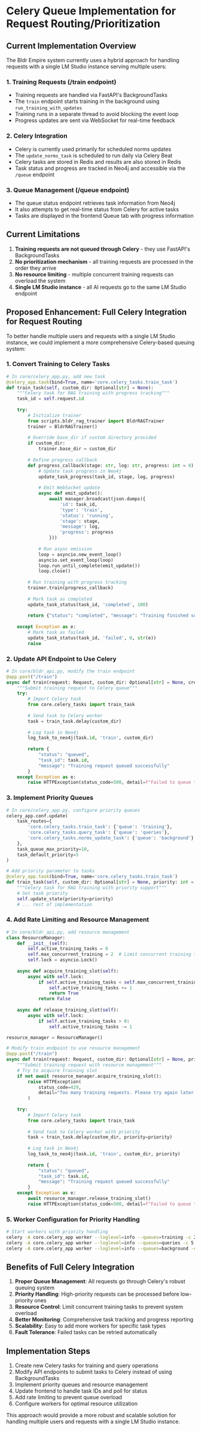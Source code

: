 # Celery Queue Implementation for Request Routing/Prioritization

## Current Implementation Overview

The Bldr Empire system currently uses a hybrid approach for handling requests with a single LM Studio instance serving multiple users:

### 1. Training Requests (/train endpoint)
- Training requests are handled via FastAPI's BackgroundTasks
- The `train` endpoint starts training in the background using `run_training_with_updates`
- Training runs in a separate thread to avoid blocking the event loop
- Progress updates are sent via WebSocket for real-time feedback

### 2. Celery Integration
- Celery is currently used primarily for scheduled norms updates
- The `update_norms_task` is scheduled to run daily via Celery Beat
- Celery tasks are stored in Redis and results are also stored in Redis
- Task status and progress are tracked in Neo4j and accessible via the `/queue` endpoint

### 3. Queue Management (/queue endpoint)
- The queue status endpoint retrieves task information from Neo4j
- It also attempts to get real-time status from Celery for active tasks
- Tasks are displayed in the frontend Queue tab with progress information

## Current Limitations

1. **Training requests are not queued through Celery** - they use FastAPI's BackgroundTasks
2. **No prioritization mechanism** - all training requests are processed in the order they arrive
3. **No resource limiting** - multiple concurrent training requests can overload the system
4. **Single LM Studio instance** - all AI requests go to the same LM Studio endpoint

## Proposed Enhancement: Full Celery Integration for Request Routing

To better handle multiple users and requests with a single LM Studio instance, we could implement a more comprehensive Celery-based queuing system:

### 1. Convert Training to Celery Tasks

```python
# In core/celery_app.py, add new task
@celery_app.task(bind=True, name='core.celery_tasks.train_task')
def train_task(self, custom_dir: Optional[str] = None):
    """Celery task for RAG training with progress tracking"""
    task_id = self.request.id
    
    try:
        # Initialize trainer
        from scripts.bldr_rag_trainer import BldrRAGTrainer
        trainer = BldrRAGTrainer()
        
        # Override base_dir if custom directory provided
        if custom_dir:
            trainer.base_dir = custom_dir
            
        # Define progress callback
        def progress_callback(stage: str, log: str, progress: int = 0):
            # Update task progress in Neo4j
            update_task_progress(task_id, stage, log, progress)
            
            # Emit WebSocket update
            async def emit_update():
                await manager.broadcast(json.dumps({
                    'id': task_id,
                    'type': 'train',
                    'status': 'running',
                    'stage': stage,
                    'message': log,
                    'progress': progress
                }))
            
            # Run async emission
            loop = asyncio.new_event_loop()
            asyncio.set_event_loop(loop)
            loop.run_until_complete(emit_update())
            loop.close()
        
        # Run training with progress tracking
        trainer.train(progress_callback)
        
        # Mark task as completed
        update_task_status(task_id, 'completed', 100)
        
        return {"status": "completed", "message": "Training finished successfully"}
        
    except Exception as e:
        # Mark task as failed
        update_task_status(task_id, 'failed', 0, str(e))
        raise
```

### 2. Update API Endpoint to Use Celery

```python
# In core/bldr_api.py, modify the train endpoint
@app.post("/train")
async def train(request: Request, custom_dir: Optional[str] = None, credentials: dict = Depends(verify_api_token)):
    """Submit training request to Celery queue"""
    try:
        # Import Celery task
        from core.celery_tasks import train_task
        
        # Send task to Celery worker
        task = train_task.delay(custom_dir)
        
        # Log task in Neo4j
        log_task_to_neo4j(task.id, 'train', custom_dir)
        
        return {
            "status": "queued", 
            "task_id": task.id,
            "message": "Training request queued successfully"
        }
    except Exception as e:
        raise HTTPException(status_code=500, detail=f"Failed to queue training request: {str(e)}")
```

### 3. Implement Priority Queues

```python
# In core/celery_app.py, configure priority queues
celery_app.conf.update(
    task_routes={
        'core.celery_tasks.train_task': {'queue': 'training'},
        'core.celery_tasks.query_task': {'queue': 'queries'},
        'core.celery_tasks.norms_update_task': {'queue': 'background'}
    },
    task_queue_max_priority=10,
    task_default_priority=5
)

# Add priority parameter to tasks
@celery_app.task(bind=True, name='core.celery_tasks.train_task')
def train_task(self, custom_dir: Optional[str] = None, priority: int = 5):
    """Celery task for RAG training with priority support"""
    # Set task priority
    self.update_state(priority=priority)
    # ... rest of implementation
```

### 4. Add Rate Limiting and Resource Management

```python
# In core/bldr_api.py, add resource management
class ResourceManager:
    def __init__(self):
        self.active_training_tasks = 0
        self.max_concurrent_training = 2  # Limit concurrent training tasks
        self.lock = asyncio.Lock()
    
    async def acquire_training_slot(self):
        async with self.lock:
            if self.active_training_tasks < self.max_concurrent_training:
                self.active_training_tasks += 1
                return True
            return False
    
    async def release_training_slot(self):
        async with self.lock:
            if self.active_training_tasks > 0:
                self.active_training_tasks -= 1

resource_manager = ResourceManager()

# Modify train endpoint to use resource management
@app.post("/train")
async def train(request: Request, custom_dir: Optional[str] = None, priority: int = 5, credentials: dict = Depends(verify_api_token)):
    """Submit training request with resource management"""
    # Try to acquire training slot
    if not await resource_manager.acquire_training_slot():
        raise HTTPException(
            status_code=429, 
            detail="Too many training requests. Please try again later."
        )
    
    try:
        # Import Celery task
        from core.celery_tasks import train_task
        
        # Send task to Celery worker with priority
        task = train_task.delay(custom_dir, priority=priority)
        
        # Log task in Neo4j
        log_task_to_neo4j(task.id, 'train', custom_dir, priority)
        
        return {
            "status": "queued", 
            "task_id": task.id,
            "message": "Training request queued successfully"
        }
    except Exception as e:
        await resource_manager.release_training_slot()
        raise HTTPException(status_code=500, detail=f"Failed to queue training request: {str(e)}")
```

### 5. Worker Configuration for Priority Handling

```bash
# Start workers with priority handling
celery -A core.celery_app worker --loglevel=info --queues=training -c 2
celery -A core.celery_app worker --loglevel=info --queues=queries -c 5
celery -A core.celery_app worker --loglevel=info --queues=background -c 1
```

## Benefits of Full Celery Integration

1. **Proper Queue Management**: All requests go through Celery's robust queuing system
2. **Priority Handling**: High-priority requests can be processed before low-priority ones
3. **Resource Control**: Limit concurrent training tasks to prevent system overload
4. **Better Monitoring**: Comprehensive task tracking and progress reporting
5. **Scalability**: Easy to add more workers for specific task types
6. **Fault Tolerance**: Failed tasks can be retried automatically

## Implementation Steps

1. Create new Celery tasks for training and query operations
2. Modify API endpoints to submit tasks to Celery instead of using BackgroundTasks
3. Implement priority queues and resource management
4. Update frontend to handle task IDs and poll for status
5. Add rate limiting to prevent queue overload
6. Configure workers for optimal resource utilization

This approach would provide a more robust and scalable solution for handling multiple users and requests with a single LM Studio instance.